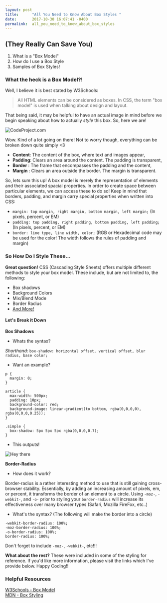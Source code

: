 ```yaml
---
layout: post
title:      "All You Need to Know About Box Styles "
date:       2017-10-30 16:07:41 -0400
permalink:  all_you_need_to_know_about_box_styles
---
```


## (They Really Can Save You)

1. What is a "Box Model"
2. How do I use a Box Style
3. Samples of Box Styles!

### What the heck is a Box Model?!
Well, I believe it is best stated by W3Schools:
> All HTML elements can be considered as boxes. In CSS, the term "box model" is used when talking about design and layout.

That being said, it may be helpful to have an actual image in mind before we begin speaking about how to actually *style* this box. So, here we are! 

![CodeProject.com](https://www.codeproject.com/KB/HTML/567385/boxmodel-image.png)

Wow. Kind of a lot going on there! Not to worry though, everything can be broken down quite simply <3

* **Content**: The content of the box, where text and images appear,
* **Padding**: Clears an area around the content. The padding is transparent,
* **Border**  : The frame that encompasses the padding and the content,
* **Margin**  : Clears an area outside the border. The margin is transparent.

So, lets sum this up! A box model is merely the representation of elements and their associated spacial properties. In order to create space between particular elements, we can access these to do so! Keep in mind that borders, padding, and margin carry special properties when written into CSS:

* `margin: top margin, right margin, bottom margin, left margin;` (In pixels, percent, or EM)
* `padding: top padding, right padding, bottom padding, left padding;` (In pixels, percent, or EM)
* `border: line type, line width, color;` (RGB or Hexadecimal code may be used for the color! The width follows the rules of padding and margin)

### So How Do I Style These...
**Great question!** CSS (Cascading Style Sheets) offers multiple different methods to style your box model. These include, but are not limited to, the following: 

* Box shadows
* Background Colors
* Mix/Blend Mode
* Border Radius
* [And More!](https://tympanus.net/codrops/2012/10/23/basic-ready-to-use-css-styles/)

#### Let's Break it Down
**Box Shadows**
* Whats the syntax?

*Shorthand:* `box-shadow: horizontal offset, vertical offset, blur radius, base color;`

* Want an example?

```
p {
  margin: 0;
}

article {
  max-width: 500px;
  padding: 10px;
  background-color: red;
  background-image: linear-gradient(to bottom, rgba(0,0,0,0), rgba(0,0,0,0.25));
}  

.simple {
  box-shadow: 5px 5px 5px rgba(0,0,0,0.7);
}
```

* This outputs!

![Hey there](https://i.imgur.com/Tn0zaWO.png)

**Border-Radius**
* How does it work?

Border-radius is a rather interesting method to use that is still gaining cross-browser stability. Essentially, by adding an increasing amount of pixels, em, or percent, it transforms the border of an element to a circle. Using `-moz-`, `-webkit-`, and `-o-` prior to styling your `border-radius` will increase its effectiveness over many browser types (Safari, Mozilla FireFox, etc..)

* What's the syntax? (The following will make the border into a circle)

```
-webkit-border-radius: 100%;
-moz-border-radius: 100%;
-o-border-radius: 100%;
border-radius: 100%;
```

Don't forget to include `-moz-`, `-webkit-`, etc!!!

**What about the rest?**
These were included in some of the styling for reference. If you'd like more information, please visit the links which I've provide below. Happy Coding!!


### Helpful Resources
[W3Schools - Box Model](https://www.w3schools.com/css/css_boxmodel.asp) <br>
[MDN - Box Styling](https://developer.mozilla.org/en-US/docs/Learn/CSS/Styling_boxes)
